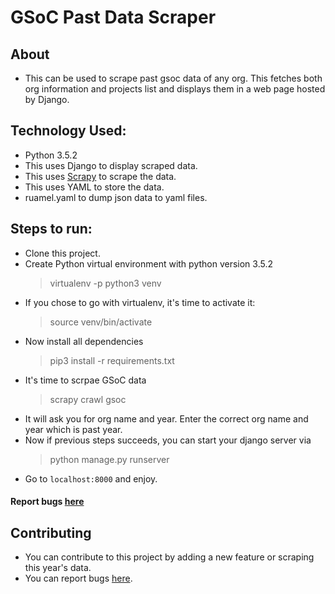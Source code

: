 # GSoC Past Data Scraper

## About

* This can be used to scrape past gsoc data of any org. This fetches both org information and projects list and displays them in a web page hosted by Django.

## Technology Used:

* Python 3.5.2
* This uses Django to display scraped data.
* This uses [Scrapy](https://doc.scrapy.org/en/latest/index.html) to scrape the data. 
* This uses YAML to store the data.
* ruamel.yaml to dump json data to yaml files.

## Steps to run:

* Clone this project.
* Create Python virtual environment with python version 3.5.2 
  > virtualenv -p python3 venv
* If you chose to go with virtualenv, it's time to activate it:
  > source venv/bin/activate
* Now install all dependencies
  > pip3 install -r requirements.txt
* It's time to scrpae GSoC data
  > scrapy crawl gsoc
* It will ask you for org name and year. Enter the correct org name and year which is past year.
* Now if previous steps succeeds, you can start your django server via
  > python manage.py runserver
* Go to `localhost:8000` and enjoy.


#### Report bugs [here](https://github.com/pradeepgangwar/GSoC-Data-Scraper/issues)

## Contributing

* You can contribute to this project by adding a new feature or scraping this year's data.
* You can report bugs [here](https://github.com/pradeepgangwar/GSoC-Data-Scraper/issues).


